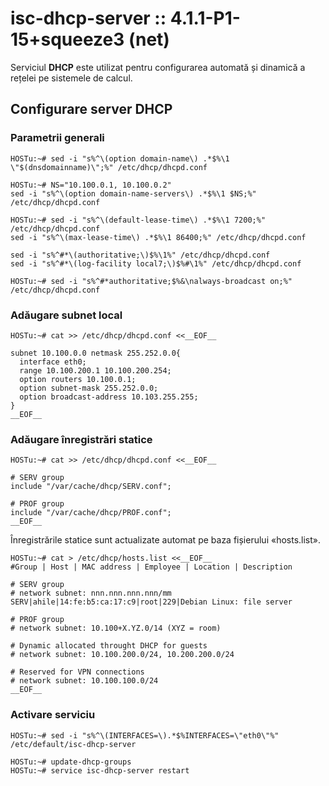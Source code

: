 isc-dhcp-server :: 4.1.1-P1-15+squeeze3 (net)
=============================================

Serviciul **DHCP** este utilizat pentru configurarea automată și dinamică a rețelei pe sistemele de calcul.


Configurare server DHCP
-----------------------

### Parametrii generali

    HOSTu:~# sed -i "s%^\(option domain-name\) .*$%\1 \"$(dnsdomainname)\";%" /etc/dhcp/dhcpd.conf

    HOSTu:~# NS="10.100.0.1, 10.100.0.2"
    sed -i "s%^\(option domain-name-servers\) .*$%\1 $NS;%" /etc/dhcp/dhcpd.conf

    HOSTu:~# sed -i "s%^\(default-lease-time\) .*$%\1 7200;%" /etc/dhcp/dhcpd.conf
    sed -i "s%^\(max-lease-time\) .*$%\1 86400;%" /etc/dhcp/dhcpd.conf

    sed -i "s%^#*\(authoritative;\)$%\1%" /etc/dhcp/dhcpd.conf
    sed -i "s%^#*\(log-facility local7;\)$%#\1%" /etc/dhcp/dhcpd.conf

    HOSTu:~# sed -i "s%^#*authoritative;$%&\nalways-broadcast on;%" /etc/dhcp/dhcpd.conf

### Adăugare subnet local

    HOSTu:~# cat >> /etc/dhcp/dhcpd.conf <<__EOF__

    subnet 10.100.0.0 netmask 255.252.0.0{
      interface eth0;
      range 10.100.200.1 10.100.200.254;
      option routers 10.100.0.1;
      option subnet-mask 255.252.0.0;
      option broadcast-address 10.103.255.255;
    }
    __EOF__

### Adăugare înregistrări statice

    HOSTu:~# cat >> /etc/dhcp/dhcpd.conf <<__EOF__

    # SERV group
    include "/var/cache/dhcp/SERV.conf";

    # PROF group
    include "/var/cache/dhcp/PROF.conf";
    __EOF__

Înregistrările statice sunt actualizate automat pe baza fișierului «hosts.list».

    HOSTu:~# cat > /etc/dhcp/hosts.list <<__EOF__
    #Group | Host | MAC address | Employee | Location | Description

    # SERV group
    # network subnet: nnn.nnn.nnn.nnn/mm
    SERV|ahile|14:fe:b5:ca:17:c9|root|229|Debian Linux: file server

    # PROF group
    # network subnet: 10.100+X.YZ.0/14 (XYZ = room)

    # Dynamic allocated throught DHCP for guests
    # network subnet: 10.100.200.0/24, 10.200.200.0/24

    # Reserved for VPN connections
    # network subnet: 10.100.100.0/24
    __EOF__

### Activare serviciu

    HOSTu:~# sed -i "s%^\(INTERFACES=\).*$%INTERFACES=\"eth0\"%" /etc/default/isc-dhcp-server

    HOSTu:~# update-dhcp-groups
    HOSTu:~# service isc-dhcp-server restart
